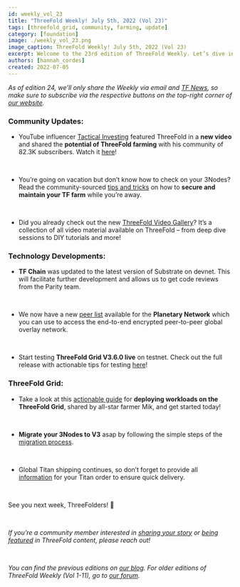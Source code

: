 ```yaml
---
id: weekly_vol_23
title: "ThreeFold Weekly! July 5th, 2022 (Vol 23)"
tags: [threefold_grid, community, farming, update]
category: [foundation]
image: ./weekly_vol_23.png
image_caption: ThreeFold Weekly! July 5th, 2022 (Vol 23)
excerpt: Welcome to the 23rd edition of ThreeFold Weekly. Let’s dive into last week’s highlights throughout the ThreeFold ecosystem.
authors: [hannah_cordes]
created: 2022-07-05
---
```

*As of edition 24, we’ll only share the Weekly via email and [TF News](https://t.me/threefoldnews), so make sure to subscribe via the respective buttons on the top-right corner of [our website](https://threefold.io).*

### Community Updates:

* YouTube influencer [Tactical Investing](https://www.youtube.com/channel/UCPRC2wIfZtAlzCa_6iKE46w) featured ThreeFold in a **new video** and shared the **potential of ThreeFold farming** with his community of 82.3K subscribers. Watch it [here](https://youtu.be/maISozq2p1o)!

<br/>

* You’re going on vacation but don’t know how to check on your 3Nodes? Read the community-sourced [tips and tricks](https://forum.threefold.io/t/tf-farm-tips-when-youre-away-for-some-days/3088?u=hannahcordes) on how to **secure and maintain your TF farm** while you’re away.

<br/>

* Did you already check out the new [ThreeFold Video Gallery](https://forum.threefold.io/t/threefold-video-gallery/3091?u=hannahcordes)? It’s a collection of all video material available on ThreeFold – from deep dive sessions to DIY tutorials and more!

### Technology Developments:

* **TF Chain** was updated to the latest version of Substrate on devnet. This will facilitate further development and allows us to get code reviews from the Parity team.

<br/>

* We now have a new [peer list](https://library.threefold.me/info/manual/#/manual__manual3_tfservices?id=supported-planetary-network-nodes) available for the **Planetary Network** which you can use to access the end-to-end encrypted peer-to-peer global overlay network.

<br/>

* Start testing **ThreeFold Grid V3.6.0 live** on testnet. Check out the full release with actionable tips for testing [here](https://forum.threefold.io/t/tfgrid-v3-6-0-is-now-live/3084?u=hannahcordes)!

### ThreeFold Grid: 

* Take a look at this [actionable guide](https://forum.threefold.io/t/tf-grid-deploying-workloads/3094?u=hannahcordes) for **deploying workloads on the ThreeFold Grid**, shared by all-star farmer Mik, and get started today!

<br/>

* **Migrate your 3Nodes to V3** asap by following the simple steps of the [migration process](https://forum.threefold.io/t/farming-migration-grid-v2-v3/2143?u=hannahcordes).

<br/>

* Global Titan shipping continues, so don’t forget to provide all [information](https://forum.threefold.io/t/creating-your-v3-farm-required-for-open-unshipped-orders/2144) for your Titan order to ensure quick delivery.

<br/>

See you next week, ThreeFolders! 🙌 

<br/>

*If you’re a community member interested in [sharing your story](https://forum.threefold.io/t/looking-for-farmer-stories-to-share-with-the-world/2398?u=hannahcordes) or [being featured](https://forum.threefold.io/t/looking-for-people-to-feature-in-threefold-content-its-super-simple/2636/3) in ThreeFold content, please reach out!*

<br/>

*You can find the previous editions on [our blog](https://threefold.io/blog). For older editions of ThreeFold Weekly (Vol 1-11), go to [our forum](https://forum.threefold.io/c/ecosystem-developments/41).*

